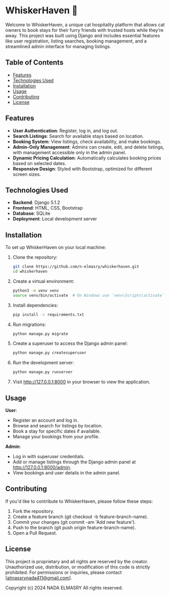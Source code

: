 # WhiskerHaven 🐾

Welcome to WhiskerHaven, a unique cat hospitality platform that allows cat owners to book stays for their furry friends with trusted hosts while they’re away. This project was built using Django and includes essential features like user registration, listing searches, booking management, and a streamlined admin interface for managing listings.

## Table of Contents
- [Features](#features)
- [Technologies Used](#technologies-used)
- [Installation](#installation)
- [Usage](#usage)
- [Contributing](#contributing)
- [License](#license)

## Features
- **User Authentication**: Register, log in, and log out.
- **Search Listings**: Search for available stays based on location.
- **Booking System**: View listings, check availability, and make bookings.
- **Admin-Only Management**: Admins can create, edit, and delete listings, with management accessible only in the admin panel.
- **Dynamic Pricing Calculation**: Automatically calculates booking prices based on selected dates.
- **Responsive Design**: Styled with Bootstrap, optimized for different screen sizes.

## Technologies Used
- **Backend**: Django 5.1.2
- **Frontend**: HTML, CSS, Bootstrap
- **Database**: SQLite
- **Deployment**: Local development server

## Installation
To set up WhiskerHaven on your local machine:

1. Clone the repository:
   ```bash
   git clone https://github.com/n-elmasry/whiskerhaven.git
   cd whiskerhaven

2. Create a virtual environment:
    ```bash
    python3 -m venv venv
    source venv/bin/activate  # On Windows use `venv\Scripts\activate`

3. Install dependencies:
    ```bash
    pip install -r requirements.txt

4. Run migrations:
    ```bash
    python manage.py migrate

5. Create a superuser to access the Django admin panel:
    ```bash
    python manage.py createsuperuser

6. Run the development server:
    ```bash
    python manage.py runserver

7. Visit http://127.0.0.1:8000 in your browser to view the application.


## Usage
**User**:
- Register an account and log in.
- Browse and search for listings by location.
- Book a stay for specific dates if available.
- Manage your bookings from your profile.

**Admin**:
- Log in with superuser credentials.
- Add or manage listings through the Django admin panel at http://127.0.0.1:8000/admin.
- View bookings and user details in the admin panel.


## Contributing
If you'd like to contribute to WhiskerHaven, please follow these steps:

1. Fork the repository.
2. Create a feature branch (git checkout -b feature-branch-name).
3. Commit your changes (git commit -am 'Add new feature').
4. Push to the branch (git push origin feature-branch-name).
5. Open a Pull Request.

## License

This project is proprietary and all rights are reserved by the creator. Unauthorized use, distribution, or modification of this code is strictly prohibited. For permissions or inquiries, please contact [almassrynada411@gmail.com].

Copyright (c) 2024 NADA ELMASRY
All rights reserved.
